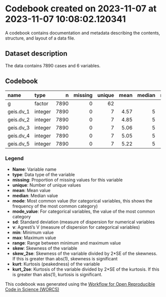 Codebook created on 2023-11-07 at 2023-11-07 10:08:02.120341
================

A codebook contains documentation and metadata describing the contents,
structure, and layout of a data file.

## Dataset description

The data contains 7890 cases and 6 variables.

## Codebook

| name      | type    |    n | missing | unique | mean | median | mode | mode_value |   sd |    v | min | max | range |  skew | skew_2se |  kurt | kurt_2se |
|:----------|:--------|-----:|--------:|-------:|-----:|-------:|-----:|:-----------|-----:|-----:|----:|----:|------:|------:|---------:|------:|---------:|
| g         | factor  | 7890 |       0 |     62 |      |        |  824 | moralsense |      | 0.97 |     |     |       |       |          |       |          |
| geis.dv_1 | integer | 7890 |       0 |      7 | 4.57 |      5 |    5 |            | 1.41 |      |   1 |   7 |     6 | -0.30 |    -5.48 | -0.09 |    -0.81 |
| geis.dv_2 | integer | 7890 |       0 |      7 | 4.85 |      5 |    5 |            | 1.31 |      |   1 |   7 |     6 | -0.46 |    -8.41 |  0.19 |     1.71 |
| geis.dv_3 | integer | 7890 |       0 |      7 | 5.06 |      5 |    5 |            | 1.31 |      |   1 |   7 |     6 | -0.66 |   -12.00 |  0.46 |     4.16 |
| geis.dv_4 | integer | 7890 |       0 |      7 | 5.05 |      5 |    5 |            | 1.37 |      |   1 |   7 |     6 | -0.62 |   -11.17 |  0.18 |     1.63 |
| geis.dv_5 | integer | 7890 |       0 |      7 | 5.22 |      5 |    5 |            | 1.38 |      |   1 |   7 |     6 | -0.74 |   -13.46 |  0.33 |     2.96 |

### Legend

- **Name**: Variable name
- **type**: Data type of the variable
- **missing**: Proportion of missing values for this variable
- **unique**: Number of unique values
- **mean**: Mean value
- **median**: Median value
- **mode**: Most common value (for categorical variables, this shows the
  frequency of the most common category)
- **mode_value**: For categorical variables, the value of the most
  common category
- **sd**: Standard deviation (measure of dispersion for numerical
  variables
- **v**: Agresti’s V (measure of dispersion for categorical variables)
- **min**: Minimum value
- **max**: Maximum value
- **range**: Range between minimum and maximum value
- **skew**: Skewness of the variable
- **skew_2se**: Skewness of the variable divided by 2\*SE of the
  skewness. If this is greater than abs(1), skewness is significant
- **kurt**: Kurtosis (peakedness) of the variable
- **kurt_2se**: Kurtosis of the variable divided by 2\*SE of the
  kurtosis. If this is greater than abs(1), kurtosis is significant.

This codebook was generated using the [Workflow for Open Reproducible
Code in Science (WORCS)](https://osf.io/zcvbs/)
